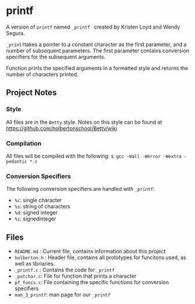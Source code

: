 # printf
A version of `printf` named `_printf ` created by Kristen Loyd and Wendy Segura.

`_printf`takes a pointer to a constant character as the first parameter, and a number of subsequent parameters. The first parameter contains conversion specifiers for the subsequent arguments. 

Function prints the specified arguments in a formatted style and returns the number of characters printed.

## Project Notes

### Style
All files are in the `Betty` style. Notes on this style can be found at https://github.com/holbertonschool/Betty/wiki

### Compilation
All files will be compiled with the following: `$ gcc -Wall -Werror -Wextra -pedantic *.c`

### Conversion Specifiers
The following conversion specifiers are handled with `_printf`:
* `%c`: single character
* `%s`: string of characters
* `%d`: signed integer
* `%i`: signedinteger 

## Files
* `README.md` : Current file, contains information about this project
* `holberton.h` : Header file, contains all prototypes for funcitons used, as well as libriaries.
* `_printf.c` : Contains the code for `_printf`
* `_putchar.c`: File for function that prints a character
* `pf_funcs.c`: File containing the specific functions for conversion specifiers
* `man_3_printf`: man page for our `_printf`

